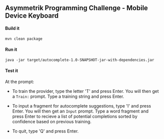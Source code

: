 ## Asymmetrik Programming Challenge - Mobile Device Keyboard

#### Build it
`mvn clean package`

#### Run it
`java -jar target/autocomplete-1.0-SNAPSHOT-jar-with-dependencies.jar`

#### Test it

At the prompt:

* To train the provider, type the letter 'T' and press Enter. You will then get a `Train:` prompt. Type a training string and press Enter.

* To input a fragment for autocomplete suggestions, type 'I' and press Enter. You will then get an `Input` prompt. Type a word fragment and press Enter to recieve a list of potential completions sorted by confidence based on previous training.

* To quit, type 'Q' and press Enter.
